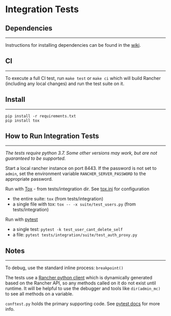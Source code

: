 # Integration Tests

## Dependencies

---

Instructions for installing dependencies can be found in the [wiki](https://github.com/rancher/rancher/wiki/Setting-Up-Rancher-2.0-Development-Environment#setting-up-and-running-the-tests).

## CI

---

To execute a full CI test, run `make test` or `make ci` which will build Rancher (including any local changes) and run the test suite on it.

## Install

---

```
pip install -r requirements.txt
pip install tox
```


## How to Run Integration Tests

---

*The tests require python 3.7. Some other versions may work, but are not guaranteed to be supported.*

Start a local rancher instance on port 8443. If the password is not set to `admin`, set the environment variable `RANCHER_SERVER_PASSWORD` to the appropriate password.

Run with [Tox](https://tox.wiki/en/4.11.0/) - from tests/integration dir. See [tox.ini](./tox.ini) for configuration

* the entire suite: `tox` (from tests/integration)
* a single file with tox: `tox -- -x suite/test_users.py` (from tests/integration)

Run with [pytest](https://docs.pytest.org/en/7.4.x/)

* a single test: `pytest -k test_user_cant_delete_self`
* a file: `pytest tests/integration/suite/test_auth_proxy.py`


## Notes

---

To debug, use the standard inline process: `breakpoint()`

The tests use a [Rancher python client](https://github.com/rancher/client-python) which is dynamically generated based on the Rancher API, so any methods called on it do not exist until runtime.
It will be helpful to use the debugger and tools like `dir(admin_mc)` to see all methods on a variable.

`conftest.py` holds the primary supporting code. See [pytest docs](https://docs.pytest.org) for more info.
